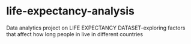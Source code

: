 # life-expectancy-analysis
Data analytics project on LIFE EXPECTANCY DATASET-exploring factors that affect how long people in live in different countries
